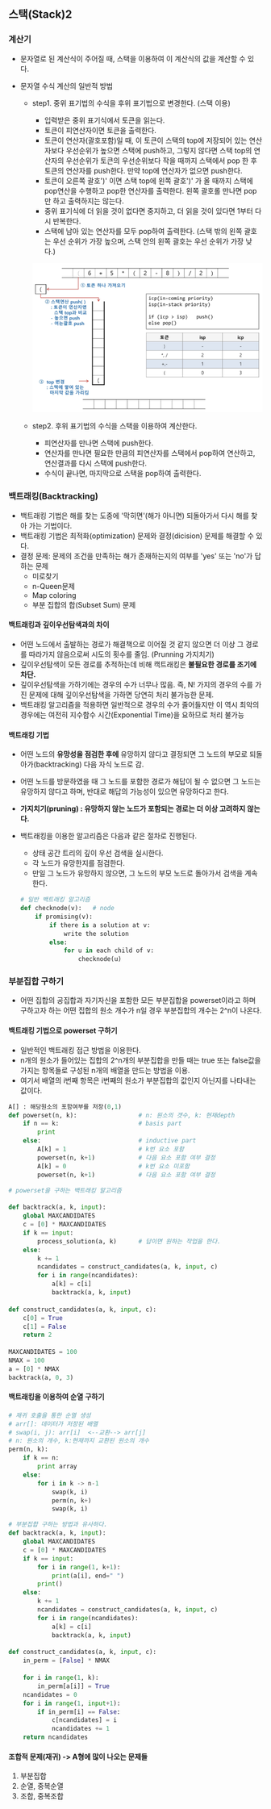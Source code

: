 ## 스택(Stack)2

### 계산기

* 문자열로 된 계산식이 주어질 때, 스택을 이용하여 이 계산식의 값을 계산할 수 있다.

* 문자열 수식 계산의 일반적 방법

  * step1. 중위 표기법의 수식을 후위 표기법으로 변경한다. (스택 이용)

    * 입력받은 중위 표기식에서 토큰을 읽는다.
    * 토큰이 피연산자이면 토큰을 출력한다.
    * 토큰이 연산자(괄호포함)일 때, 이 토큰이 스택의 top에 저장되어 있는 연산자보다 우선순위가 높으면 스택에 push하고, 그렇지 않다면 스택 top의 연산자의 우선순위가 토큰의 우선순위보다 작을 때까지 스택에서 pop 한 후 토큰의 연산자를 push한다. 만약 top에 연산자가 없으면 push한다.
    * 토큰이 오른쪽 괄호')' 이면 스택 top에 왼쪽 괄호')' 가 올 때까지 스택에 pop연산을 수행하고 pop한 연산자를 출력한다. 왼쪽 괄호롤 만나면 pop만 하고 출력하지는 않는다.
    * 중위 표기식에 더 읽을 것이 없다면 중지하고, 더 읽을 것이 있다면 1부터 다시 반복한다.
    * 스택에 남아 있는 연산자를 모두 pop하여 출력한다. (스택 밖의 왼쪽 괄호는 우선 순위가 가장 높으며, 스택 안의 왼쪽 괄호는 우선 순위가 가장 낮다.)

    ![계산기](20_%EC%8A%A4%ED%83%9D(Stack)2.assets/%EA%B3%84%EC%82%B0%EA%B8%B0.PNG)

  * step2. 후위 표기법의 수식을 스택을 이용하여 계산한다.

    * 피연산자를 만나면 스택에 push한다.
    * 연산자를 만나면 필요한 만큼의 피연산자를 스택에서 pop하여 연산하고, 연산결과를 다시 스택에 push한다.
    * 수식이 끝나면, 마지막으로 스택을 pop하여 출력한다.



### 백트래킹(Backtracking)

* 백트래킹 기법은 해를 찾는 도중에 '막히면'(해가 아니면) 되돌아가서 다시 해를 찾아 가는 기법이다.
* 백트래킹 기법은 최적화(optimization) 문제와 결정(dicision) 문제를 해결할 수 있다.
* 결정 문제: 문제의 조건을 만족하는 해가 존재하는지의 여부를 'yes' 또는 'no'가 답하는 문제
  * 미로찾기
  * n-Queen문제
  * Map coloring
  * 부분 집합의 합(Subset Sum) 문제 

#### 백트래킹과 깊이우선탐색과의 차이

* 어떤 노드에서 출발하는 경로가 해결책으로 이어질 것 같지 않으면 더 이상 그 경로를 따라가지 않음으로써 시도의 횟수를 줄임. (Prunning 가지치기)
* 깊이우선탐색이 모든 경로를 추적하는데 비해 캑트래킹은 __불필요한 경로를 조기에 차단.__
* 깊이우선탐색을 가하기에는 경우의 수가 너무나 많음. 즉, N! 가지의 경우의 수를 가진 문제에 대해 깊이우선탐색을 가하면 당연히 처리 불가능한 문제.
* 백트래킹 알고리즘을 적용하면 일반적으로 경우의 수가 줄어들지만 이 역시 최악의 경우에는 여전히 지수함수 시간(Exponential Time)을 요하므로 처리 불가능

#### 백트래킹 기법

* 어떤 노드의 __유망성을 점검한 후에__ 유망하지 않다고 결정되면 그 노드의 부모로 되돌아가(backtracking) 다음 자식 노드로 감.
* 어떤 노드를 방문하였을 때 그 노드를 포함한 경로가 해답이 될 수 없으면 그 노드는 유망하지 않다고 하며, 반대로 해답의 가능성이 있으면 유망하다고 한다.
* __가지치기(pruning) : 유망하지 않는 노드가 포함되는 경로는 더 이상 고려하지 않는다.__

* 백트래킹을 이용한 알고리즘은 다음과 같은 절차로 진행된다.

  * 상태 공간 트리의 깊이 우선 검색을 실시한다.
  * 각 노드가 유망한지를 점검한다.
  * 만일 그 노드가 유망하지 않으면, 그 노드의 부모 노드로 돌아가서 검색을 계속한다.

  ```python
  # 일반 백트래킹 알고리즘
  def checknode(v):   # node
      if promising(v):
          if there is a solution at v:
              write the solution
          else:
              for u in each child of v:
                  checknode(u)
  ```

  

### 부분집합 구하기

* 어떤 집합의 공집합과 자기자신을 포함한 모든 부분집합을 powerset이라고 하며 구하고자 하는 어떤 집합의 원소 개수가 n일 경우 부분집합의 개수는 2^n이 나온다.

#### 백트래킹 기법으로 powerset 구하기

* 일반적인 백트래킹 접근 방법을 이용한다.
* n개의 원소가 들어있는 집합의 2^n개의 부분집합을 만들 때는 true 또는 false값을 가지는 항목들로 구성된 n개의 배열을 만드는 방법을 이용.
* 여기서 배열의 i번째 항목은 i번째의 원소가 부분집합의 값인지 아닌지를 나타내는 값이다.

```python
A[] : 해당원소의 포함여부를 저장(0,1)
def powerset(n, k):					# n: 원소의 갯수, k: 현재depth
    if n == k:						# basis part
        print
    else:							# inductive part
        A[k] = 1					# k번 요소 포함
        powerset(n, k+1)			# 다음 요소 포함 여부 결정
        A[k] = 0					# k번 요소 미포함
        powerset(n, k+1)			# 다음 요소 포함 여부 결정
```



```python
# powerset을 구하는 백트래킹 알고리즘

def backtrack(a, k, input):
    global MAXCANDIDATES
    c = [0] * MAXCANDIDATES
    if k == input:
        process_solution(a, k)      # 답이면 원하는 작업을 한다.
    else:
        k += 1
        ncandidates = construct_candidates(a, k, input, c)
        for i in range(ncandidates):
            a[k] = c[i]
            backtrack(a, k, input)
         
def construct_candidates(a, k, input, c):
    c[0] = True
    c[1] = False
    return 2

MAXCANDIDATES = 100
NMAX = 100
a = [0] * NMAX
backtrack(a, 0, 3)
```



#### 백트래킹을 이용하여 순열 구하기

```python
# 재귀 호출을 통한 순열 생성
# arr[]: 데이터가 저장된 배열
# swap(i, j): arr[i]  <--교환--> arr[j]
# n: 원소의 개수, k:현재까지 교환된 원소의 개수
perm(n, k):
    if k == n:
        print array
    else:
        for i in k -> n-1
        	swap(k, i)
            perm(n, k+)
            swap(k, i)
```



```python
# 부분집합 구하는 방법과 유사하다.
def backtrack(a, k, input):
    global MAXCANDIDATES
    c = [0] * MAXCANDIDATES
    if k == input:
        for i in range(1, k+1):
            print(a[i], end=" ")
        print()
    else:
        k += 1
        ncandidates = construct_candidates(a, k, input, c)
        for i in range(ncandidates):
            a[k] = c[i]
            backtrack(a, k, input)
            
def construct_candidates(a, k, input, c):
    in_perm = [False] * NMAX
    
    for i in range(1, k):
        in_perm[a[i]] = True
    ncandidates = 0
    for i in range(1, input+1):
        if in_perm[i] == False:
            c[ncandidates] = i
            ncandidates += 1
    return ncandidates
```







#### 조합적 문제(재귀)  ->  A형에 많이 나오는 문제들

1. 부분집합
2. 순열, 중복순열
3. 조합, 중복조합

